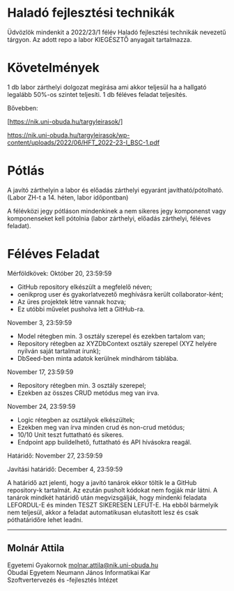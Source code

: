 # Haladó fejlesztési technikák

Üdvözlök mindenkit a 2022/23/1 félév Haladó fejlesztési technikák nevezetű tárgyon. Az adott repo a labor KIEGÉSZTŐ anyagait tartalmazza.

# Követelmények

1 db labor zárthelyi dolgozat megírása ami akkor teljesül ha a hallgató legalább 50%-os szintet teljesíti.
1 db féléves feladat teljesítés.

Bővebben: 

[https://nik.uni-obuda.hu/targyleirasok/]

https://nik.uni-obuda.hu/targyleirasok/wp-content/uploads/2022/06/HFT_2022-23-I_BSC-1.pdf

# Pótlás

A javító zárthelyin a labor és előadás zárthelyi egyaránt javítható/pótolható. (Labor ZH-t a 14. héten, labor időpontban)

A félévközi jegy pótláson mindenkinek a nem sikeres jegy komponenst vagy komponenseket kell
pótolnia (labor zárthelyi, előadás zárthelyi, féléves feladat).

# Féléves Feladat

Mérföldkövek:
Október 20, 23:59:59

- GitHub repository elkészült a megfelelő néven;
- oenikprog user és gyakorlatvezető meghívásra került collaborator-ként;
- Az üres projektek létre vannak hozva;
- Ez utóbbi művelet pusholva lett a GitHub-ra.

November 3, 23:59:59

- Model rétegben min. 3 osztály szerepel és ezekben tartalom van;
- Repository rétegben az XYZDbContext osztály szerepel (XYZ helyére nyilván saját tartalmat írunk);
- DbSeed-ben minta adatok kerülnek mindhárom táblába.

November 17, 23:59:59

- Repository rétegben min. 3 osztály szerepel;
- Ezekben az összes CRUD metódus meg van írva.

November 24, 23:59:59

- Logic rétegben az osztályok elkészültek;
- Ezekben meg van írva minden crud és non-crud metódus;
- 10/10 Unit teszt futtatható és sikeres.
- Endpoint app buildelhető, futtatható és API hívásokra reagál.

Határidő: November 27, 23:59:59

Javítási határidő: December 4, 23:59:59

A határidő azt jelenti, hogy a javító tanárok ekkor töltik le a GitHub repository-k tartalmát. Az ezután pusholt kódokat nem fogják már látni.
A tanárok mindkét határidő után megvizsgálják, hogy mindenki feladata LEFORDUL-E és minden TESZT
SIKERESEN LEFUT-E. Ha ebből bármelyik nem teljesül, akkor a feladat automatikusan elutasított lesz és
csak póthatáridőre lehet leadni.



****
## Molnár Attila

Egyetemi Gyakornok
molnar.attila@nik.uni-obuda.hu  
Óbudai Egyetem Neumann János Informatikai Kar  
Szoftvertervezés és -fejlesztés Intézet


[//]: #
[https://nik.uni-obuda.hu/targyleirasok/]: <https://nik.uni-obuda.hu/targyleirasok/>
[molnarattilanik]: <https://github.com/molnarattilanik>
[oenikprog]: <https://github.com/oenikprog>
